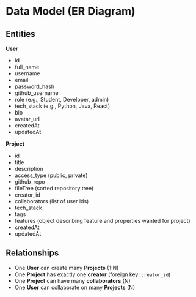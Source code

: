 # Data Model (ER Diagram)

## Entities 

**User**
- id
- full_name
- username
- email
- password_hash
- github_username
- role (e.g., Student, Developer, admin)
- tech_stack (e.g., Python, Java, React)
- bio
- avatar_url
- createdAt
- updatedAt

**Project**
- id
- title
- description
- access_type (public, private)
- github_repo
- fileTree (sorted repository tree)
- creator_id
- collaborators (list of user ids)
- tech_stack
- tags
- features (object describing feature and properties wanted for project)
- createdAt
- updatedAt

## Relationships
- One **User** can create many **Projects** (1:N)
- One **Project** has exactly one **creator** (foreign key: `creator_id`)
- One **Project** can have many **collaborators** (N)
- One **User** can collaborate on many **Projects** (N)